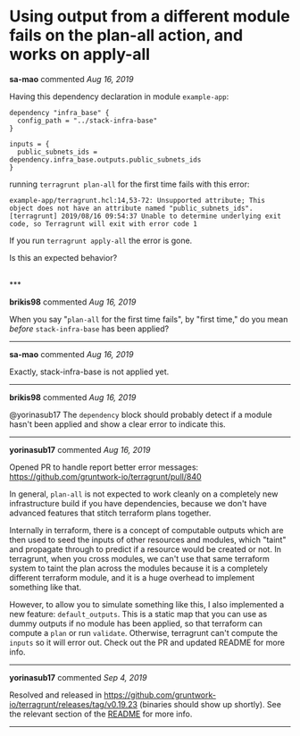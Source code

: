 # Using output from a different module fails on the plan-all action, and works on apply-all

**sa-mao** commented *Aug 16, 2019*

Having this dependency declaration in module `example-app`:

```
dependency "infra_base" {
  config_path = "../stack-infra-base"
}

inputs = {
  public_subnets_ids = dependency.infra_base.outputs.public_subnets_ids
}
```

running `terragrunt plan-all` for the first time fails with this error:

```
example-app/terragrunt.hcl:14,53-72: Unsupported attribute; This object does not have an attribute named "public_subnets_ids".
[terragrunt] 2019/08/16 09:54:37 Unable to determine underlying exit code, so Terragrunt will exit with error code 1
```
If you run `terragrunt apply-all` the error is gone.

Is this an expected behavior? 

<br />
***


**brikis98** commented *Aug 16, 2019*

When you say "`plan-all` for the first time fails", by "first time," do you mean _before_ `stack-infra-base` has been applied?
***

**sa-mao** commented *Aug 16, 2019*

Exactly, stack-infra-base is not applied yet.
***

**brikis98** commented *Aug 16, 2019*

@yorinasub17 The `dependency` block should probably detect if a module hasn't been applied and show a clear error to indicate this.
***

**yorinasub17** commented *Aug 16, 2019*

Opened PR to handle report better error messages: https://github.com/gruntwork-io/terragrunt/pull/840

In general, `plan-all` is not expected to work cleanly on a completely new infrastructure build if you have dependencies, because we don't have advanced features that stitch terraform plans together.

Internally in terraform, there is a concept of computable outputs which are then used to seed the inputs of other resources and modules, which "taint" and propagate through to predict if a resource would be created or not. In terragrunt, when you cross modules, we can't use that same terraform system to taint the plan across the modules because it is a completely different terraform module, and it is a huge overhead to implement something like that.

However, to allow you to simulate something like this, I also implemented a new feature: `default_outputs`. This is a static map that you can use as dummy outputs if no module has been applied, so that terraform can compute a `plan` or run `validate`. Otherwise, terragrunt can't compute the `inputs` so it will error out. Check out the PR and updated README for more info.
***

**yorinasub17** commented *Sep 4, 2019*

Resolved and released in https://github.com/gruntwork-io/terragrunt/releases/tag/v0.19.23 (binaries should show up shortly). See the relevant section of the [README](https://github.com/gruntwork-io/terragrunt#unapplied-dependency-and-mock-outputs) for more info.
***

